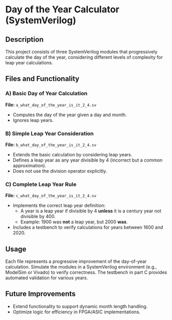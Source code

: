# Day of the Year Calculator (SystemVerilog)  

## Description  
This project consists of three SystemVerilog modules that progressively calculate the day of the year, considering different levels of complexity for leap year calculations.  

## Files and Functionality  

### A) Basic Day of Year Calculation  
**File:** `a_what_day_of_the_year_is_it_2_4.sv`  
- Computes the day of the year given a day and month.  
- Ignores leap years.  

### B) Simple Leap Year Consideration  
**File:** `b_what_day_of_the_year_is_it_2_4.sv`  
- Extends the basic calculation by considering leap years.  
- Defines a leap year as any year divisible by 4 (incorrect but a common approximation).  
- Does not use the division operator explicitly.  

### C) Complete Leap Year Rule  
**File:** `c_what_day_of_the_year_is_it_2_4.sv`  
- Implements the correct leap year definition:  
  - A year is a leap year if divisible by 4 **unless** it is a century year not divisible by 400.  
  - Example: 1900 was **not** a leap year, but 2000 **was**.  
- Includes a testbench to verify calculations for years between 1600 and 2020.  

## Usage  
Each file represents a progressive improvement of the day-of-year calculation. Simulate the modules in a SystemVerilog environment (e.g., ModelSim or Vivado) to verify correctness. The testbench in part C provides automated validation for various years.  

## Future Improvements  
- Extend functionality to support dynamic month length handling.  
- Optimize logic for efficiency in FPGA/ASIC implementations.  
